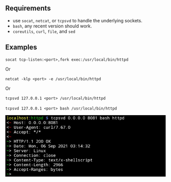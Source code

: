 Requirements
-------------

 - use `socat`, `netcat`, or `tcpsvd` to handle the underlying sockets.
 - `bash`, any recent version should work.
 - `coreutils`, `curl`, `file`, and `sed`

Examples
---------

    socat tcp-listen:<port>,fork exec:/usr/local/bin/httpd

Or

    netcat -klp <port> -e /usr/local/bin/httpd

Or

    tcpsvd 127.0.0.1 <port> /usr/local/bin/httpd

    tcpsvd 127.0.0.1 <port> bash /usr/local/bin/httpd
[![ss](/media/ss01.jpg)](#)
